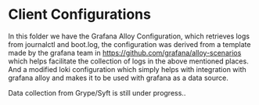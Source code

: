 # Client Configurations

In this folder we have the Grafana Alloy Configuration, which retrieves logs from journalctl and boot.log, the configuration was derived from a template made by the grafana team in https://github.com/grafana/alloy-scenarios which helps facilitate the collection of logs in the above mentioned places.
And a modified loki configuration which simply helps with integration with grafana alloy and makes it to be used with grafana as a data source.

Data collection from Grype/Syft is still under progress..
